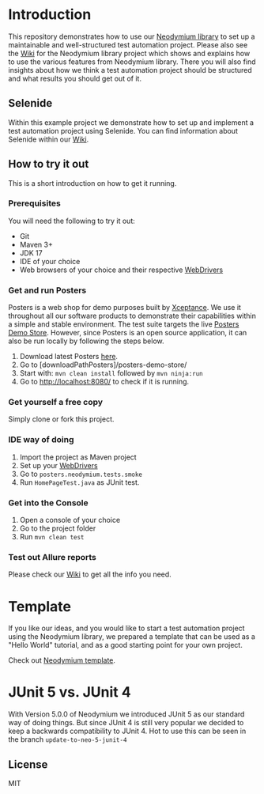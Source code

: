 # Introduction

This repository demonstrates how to use our [Neodymium library](https://github.com/Xceptance/neodymium-library) to set
up a maintainable and well-structured test automation project. Please also see
the [Wiki](https://github.com/Xceptance/neodymium-library/wiki) for the Neodymium library project which shows and
explains how to use the various features from Neodymium library. There you will also find insights about how we think a
test automation project should be structured and what results you should get out of it.

## Selenide

Within this example project we demonstrate how to set up and implement a test automation project using Selenide. You can
find information about Selenide within our [Wiki](https://github.com/Xceptance/neodymium-library/wiki/Selenide).

## How to try it out

This is a short introduction on how to get it running.

### Prerequisites

You will need the following to try it out:

* Git
* Maven 3+
* JDK 17
* IDE of your choice
* Web browsers of your choice and their
  respective [WebDrivers](https://github.com/Xceptance/neodymium-library/wiki/How-to-set-up-a-WebDriver)

### Get and run Posters

Posters is a web shop for demo purposes built by [Xceptance](https://www.xceptance.com/en/). We use it throughout all
our software products to demonstrate their capabilities within a simple and stable environment. The test suite targets
the live [Posters Demo Store](https://posters.xceptance.io:8443/). However, since Posters is an open source application,
it can also be run locally by following the steps below.

1. Download latest Posters [here](https://github.com/Xceptance/posters-demo-store).
2. Go to [downloadPathPosters]/posters-demo-store/
3. Start with: `mvn clean install` followed by `mvn ninja:run`
4. Go to [http://localhost:8080/](http://localhost:8080/) to check if it is running.

### Get yourself a free copy

Simply clone or fork this project.

### IDE way of doing

1. Import the project as Maven project
2. Set up your [WebDrivers](https://github.com/Xceptance/neodymium-library/wiki/How-to-set-up-a-WebDriver)
3. Go to `posters.neodymium.tests.smoke`
4. Run `HomePageTest.java` as JUnit test.

### Get into the Console

1. Open a console of your choice
2. Go to the project folder
3. Run `mvn clean test`

### Test out Allure reports

Please check our [Wiki](https://github.com/Xceptance/neodymium-library/wiki/Allure-reports) to get all the info you
need.

# Template

If you like our ideas, and you would like to start a test automation project using the Neodymium library, we prepared a
template that can be used as a "Hello World" tutorial, and as a good starting point for your own project.

Check out [Neodymium template](https://github.com/Xceptance/neodymium-template).

# JUnit 5 vs. JUnit 4

With Version 5.0.0 of Neodymium we introduced JUnit 5 as our standard way of doing things. But since JUnit 4 is still
very popular we decided to keep a backwards compatibility to JUnit 4. Hot to use this can be seen in the branch
`update-to-neo-5-junit-4`

## License

MIT
